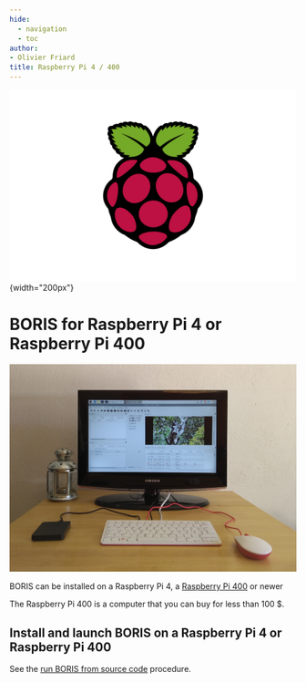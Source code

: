 ```yaml
---
hide:
  - navigation
  - toc
author:
- Olivier Friard
title: Raspberry Pi 4 / 400
---
```


![Raspberry Pi logo](images/raspberry_pi.svg){width="200px"}

# BORIS for Raspberry Pi 4 or Raspberry Pi 400


![BORIS running on a Rasberry Pi 400](screenshots/600_raspberry_pi_4_1.jpg)

BORIS can be installed on a Raspberry Pi 4, a [Raspberry Pi
400](https://www.raspberrypi.org/products/raspberry-pi-400) or newer

The Raspberry Pi 400 is a computer that you can buy for less than 100 $.

## Install and launch BORIS on a Raspberry Pi 4 or Raspberry Pi 400

See the [run BORIS from source code](run_source_code.md) procedure.

<!--
### Installation

This procedure is based on the Raspberry Pi OS (64-bit) and should also
work with another OS versions.

Open a terminal (Click on Raspberry icon > Accessories > Terminal) and
type:

    sudo apt install python3-matplotlib, python3-pyqt5, python3-pyqt5.qtmultimedia, python3-tablib, ffmpeg, graphviz, libmpv1, python3-exifread

    wget https://github.com/olivierfriard/BORIS/archive/refs/tags/v{{ boris.version }}.tar.gz

    tar xfz v{{ boris.version }}.tar.gz

You should see a directory called BORIS-{{ boris.version }}. Remember the
path of this directory in order to launch BORIS.

### Launch BORIS


Open a terminal (Click on Raspberry icon \> Accessories \> Terminal) and
go in the directory where do you extracted BORIS:

    cd BORIS-{{ boris.version }}

    python3 start_boris.py


## Raspberry Pi OS image with BORIS


An image with the Raspberry Pi OS with BORIS already installed (v.{{ boris.version }}) is available at:

[Raspberry Pi OS (64-bit) with BORIS
installed](https://drive.google.com/file/d/1RCE9uAOm6TdJ3y-1Ol3JHH-UWWjSny1Y/view?usp=sharing)
(file size: 1.6 Gb)

The image can be installed on a microSD (>= 8 Gb) using the [Raspberry
Pi Imager software](https://www.raspberrypi.com/software/).

Choose OS > Use custom > Select the downloaded image
(raspberry-pi_os_boris.img.gz)

See the revision history for details:
<https://github.com/olivierfriard/BORIS/wiki/BORIS-revision-history>

If you want to report a bug, see the [how to report a bug](report_a_bug.md) page.

-->